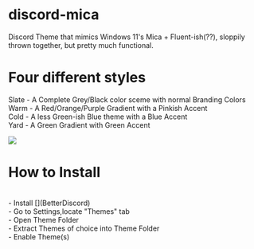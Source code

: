 # discord-mica
Discord Theme that mimics Windows 11's Mica + Fluent-ish(??), sloppily thrown together, but pretty much functional.

# Four different styles

Slate - A Complete Grey/Black color sceme with normal Branding Colors <br/>
Warm - A Red/Orange/Purple Gradient with a Pinkish Accent <br/>
Cold - A less Green-ish Blue theme with a Blue Accent <br/>
Yard - A Green Gradient with Green Accent <br/>

[<img src="https://i.imgur.com/vFfGdZS.png">](https://github.com/MazeoGH/discord-mica/releases/tag/1.0.0)

# How to Install
<br/>
- Install [<href src="https://betterdiscord.app/">](BetterDiscord) <br/>
- Go to Settings,locate "Themes" tab <br/>
- Open Theme Folder <br/>
- Extract Themes of choice into Theme Folder <br/>
- Enable Theme(s)
